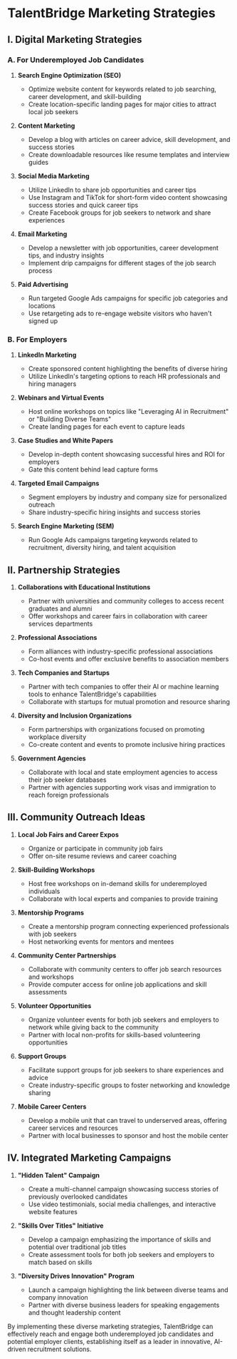 # TalentBridge Marketing Strategies

## I. Digital Marketing Strategies

### A. For Underemployed Job Candidates

1. **Search Engine Optimization (SEO)**

   - Optimize website content for keywords related to job searching, career development, and skill-building
   - Create location-specific landing pages for major cities to attract local job seekers

2. **Content Marketing**

   - Develop a blog with articles on career advice, skill development, and success stories
   - Create downloadable resources like resume templates and interview guides

3. **Social Media Marketing**

   - Utilize LinkedIn to share job opportunities and career tips
   - Use Instagram and TikTok for short-form video content showcasing success stories and quick career tips
   - Create Facebook groups for job seekers to network and share experiences

4. **Email Marketing**

   - Develop a newsletter with job opportunities, career development tips, and industry insights
   - Implement drip campaigns for different stages of the job search process

5. **Paid Advertising**
   - Run targeted Google Ads campaigns for specific job categories and locations
   - Use retargeting ads to re-engage website visitors who haven't signed up

### B. For Employers

1. **LinkedIn Marketing**

   - Create sponsored content highlighting the benefits of diverse hiring
   - Utilize LinkedIn's targeting options to reach HR professionals and hiring managers

2. **Webinars and Virtual Events**

   - Host online workshops on topics like "Leveraging AI in Recruitment" or "Building Diverse Teams"
   - Create landing pages for each event to capture leads

3. **Case Studies and White Papers**

   - Develop in-depth content showcasing successful hires and ROI for employers
   - Gate this content behind lead capture forms

4. **Targeted Email Campaigns**

   - Segment employers by industry and company size for personalized outreach
   - Share industry-specific hiring insights and success stories

5. **Search Engine Marketing (SEM)**
   - Run Google Ads campaigns targeting keywords related to recruitment, diversity hiring, and talent acquisition

## II. Partnership Strategies

1. **Collaborations with Educational Institutions**

   - Partner with universities and community colleges to access recent graduates and alumni
   - Offer workshops and career fairs in collaboration with career services departments

2. **Professional Associations**

   - Form alliances with industry-specific professional associations
   - Co-host events and offer exclusive benefits to association members

3. **Tech Companies and Startups**

   - Partner with tech companies to offer their AI or machine learning tools to enhance TalentBridge's capabilities
   - Collaborate with startups for mutual promotion and resource sharing

4. **Diversity and Inclusion Organizations**

   - Form partnerships with organizations focused on promoting workplace diversity
   - Co-create content and events to promote inclusive hiring practices

5. **Government Agencies**
   - Collaborate with local and state employment agencies to access their job seeker databases
   - Partner with agencies supporting work visas and immigration to reach foreign professionals

## III. Community Outreach Ideas

1. **Local Job Fairs and Career Expos**

   - Organize or participate in community job fairs
   - Offer on-site resume reviews and career coaching

2. **Skill-Building Workshops**

   - Host free workshops on in-demand skills for underemployed individuals
   - Collaborate with local experts and companies to provide training

3. **Mentorship Programs**

   - Create a mentorship program connecting experienced professionals with job seekers
   - Host networking events for mentors and mentees

4. **Community Center Partnerships**

   - Collaborate with community centers to offer job search resources and workshops
   - Provide computer access for online job applications and skill assessments

5. **Volunteer Opportunities**

   - Organize volunteer events for both job seekers and employers to network while giving back to the community
   - Partner with local non-profits for skills-based volunteering opportunities

6. **Support Groups**

   - Facilitate support groups for job seekers to share experiences and advice
   - Create industry-specific groups to foster networking and knowledge sharing

7. **Mobile Career Centers**
   - Develop a mobile unit that can travel to underserved areas, offering career services and resources
   - Partner with local businesses to sponsor and host the mobile center

## IV. Integrated Marketing Campaigns

1. **"Hidden Talent" Campaign**

   - Create a multi-channel campaign showcasing success stories of previously overlooked candidates
   - Use video testimonials, social media challenges, and interactive website features

2. **"Skills Over Titles" Initiative**

   - Develop a campaign emphasizing the importance of skills and potential over traditional job titles
   - Create assessment tools for both job seekers and employers to match based on skills

3. **"Diversity Drives Innovation" Program**
   - Launch a campaign highlighting the link between diverse teams and company innovation
   - Partner with diverse business leaders for speaking engagements and thought leadership content

By implementing these diverse marketing strategies, TalentBridge can effectively reach and engage both underemployed job candidates and potential employer clients, establishing itself as a leader in innovative, AI-driven recruitment solutions.
